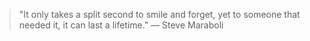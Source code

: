 > "It only takes a split second to smile and forget, yet to someone that needed it, it can last a lifetime." — Steve Maraboli
